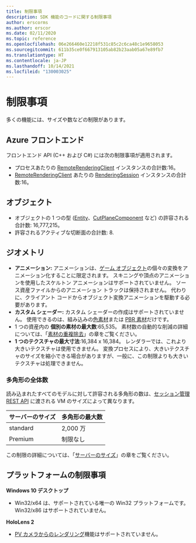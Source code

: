 ```yaml
---
title: 制限事項
description: SDK 機能のコードに関する制限事項
author: erscorms
ms.author: erscor
ms.date: 02/11/2020
ms.topic: reference
ms.openlocfilehash: 06e266460e12218f531c85c2c6ca48c1e9658053
ms.sourcegitcommit: 611b35ce0f667913105ab82b23aab05a67e89fb7
ms.translationtype: HT
ms.contentlocale: ja-JP
ms.lasthandoff: 10/14/2021
ms.locfileid: "130003025"
---
```

# <a name="limitations"></a>制限事項

多くの機能には、サイズや数などの制限があります。

## <a name="azure-frontend"></a>Azure フロントエンド

フロントエンド API (C++ および C#) には次の制限事項が適用されます。
* プロセスあたりの [RemoteRenderingClient](/dotnet/api/microsoft.azure.remoterendering.remoterenderingclient) インスタンスの合計数:16。
* [RemoteRenderingClient](/dotnet/api/microsoft.azure.remoterendering.remoterenderingclient) あたりの [RenderingSession](/dotnet/api/microsoft.azure.remoterendering.renderingsession) インスタンスの合計数:16。

## <a name="objects"></a>オブジェクト

* オブジェクトの 1 つの型 ([Entity](../concepts/entities.md)、[CutPlaneComponent](../overview/features/cut-planes.md) など) の許容される合計数: 16,777,215。
* 許容されるアクティブな切断面の合計数: 8.

## <a name="geometry"></a>ジオメトリ

* **アニメーション:** アニメーションは、[ゲーム オブジェクト](../concepts/entities.md)の個々の変換をアニメーション化することに限定されます。 スキニングや頂点のアニメーションを使用したスケルトン アニメーションはサポートされていません。 ソース資産ファイルからのアニメーション トラックは保持されません。 代わりに、クライアント コードからオブジェクト変換アニメーションを駆動する必要があります。
* **カスタム シェーダー:** カスタム シェーダーの作成はサポートされていません。 使用できるのは、組み込みの[色素材](../overview/features/color-materials.md)または [PBR 素材](../overview/features/pbr-materials.md)だけです。
* 1 つの資産内の **個別の素材の最大数**:65,535。 素材数の自動的な削減の詳細については、「[素材の重複除去](../how-tos/conversion/configure-model-conversion.md#material-de-duplication)」の章をご覧ください。
* **1 つのテクスチャの最大寸法**:16,384 x 16,384。 レンダラーでは、これより大きいテクスチャは使用できません。 変換プロセスにより、大きいテクスチャのサイズを縮小できる場合がありますが、一般に、この制限よりも大きいテクスチャは処理できません。

### <a name="overall-number-of-polygons"></a>多角形の全体数

読み込まれたすべてのモデルに対して許容される多角形の数は、[セッション管理 REST API](../how-tos/session-rest-api.md) に渡される VM のサイズによって異なります。

| サーバーのサイズ | 多角形の最大数 |
|:--------|:------------------|
|standard| 2,000 万 |
|Premium| 制限なし |

この制限の詳細については、「[サーバーのサイズ](../reference/vm-sizes.md)」の章をご覧ください。

## <a name="platform-limitations"></a>プラットフォームの制限事項

**Windows 10 デスクトップ**

* Win32/x64 は、サポートされている唯一の Win32 プラットフォームです。 Win32/x86 はサポートされていません。

**HoloLens 2**

* [PV カメラからのレンダリング](/windows/mixed-reality/mixed-reality-capture-for-developers#render-from-the-pv-camera-opt-in)機能はサポートされていません。
